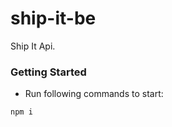 # ship-it-be

Ship It Api.

### **Getting Started**

-   Run following commands to start:

```
npm i
```